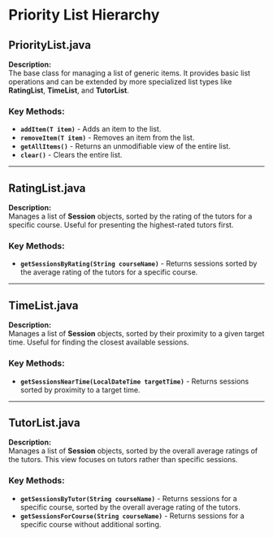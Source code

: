 # Priority List Hierarchy
## **PriorityList.java**
**Description:**  
The base class for managing a list of generic items. It provides basic list operations and can be extended by more specialized list types like **RatingList**, **TimeList**, and **TutorList**.
### **Key Methods:**
- **`addItem(T item)`** - Adds an item to the list.
- **`removeItem(T item)`** - Removes an item from the list.
- **`getAllItems()`** - Returns an unmodifiable view of the entire list.
- **`clear()`** - Clears the entire list.
---
## **RatingList.java**
**Description:**  
Manages a list of **Session** objects, sorted by the rating of the tutors for a specific course. Useful for presenting the highest-rated tutors first.
### **Key Methods:**
- **`getSessionsByRating(String courseName)`** - Returns sessions sorted by the average rating of the tutors for a specific course.
---
## **TimeList.java**
**Description:**  
Manages a list of **Session** objects, sorted by their proximity to a given target time. Useful for finding the closest available sessions.
### **Key Methods:**
- **`getSessionsNearTime(LocalDateTime targetTime)`** - Returns sessions sorted by proximity to a target time.
---
## **TutorList.java**
**Description:**  
Manages a list of **Session** objects, sorted by the overall average ratings of the tutors. This view focuses on tutors rather than specific sessions.
### **Key Methods:**
- **`getSessionsByTutor(String courseName)`** - Returns sessions for a specific course, sorted by the overall average rating of the tutors.
- **`getSessionsForCourse(String courseName)`** - Returns sessions for a specific course without additional sorting.
